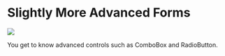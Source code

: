 # Slightly More Advanced Forms

![](images/Icons/ico-lesson-2.svg)

You get to know advanced controls such as ComboBox and RadioButton.